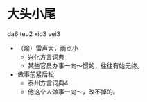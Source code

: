 # 大头小尾
da6 teu2 xio3 vei3
+ （喻）雷声大，雨点小
  * 兴化方言词典
  - 某些官员办事一向～惯的，往往有始无终。
+ 做事前紧后松
  * 泰州方言词典4
  - 他这个人做事一向～，改不掉的。
